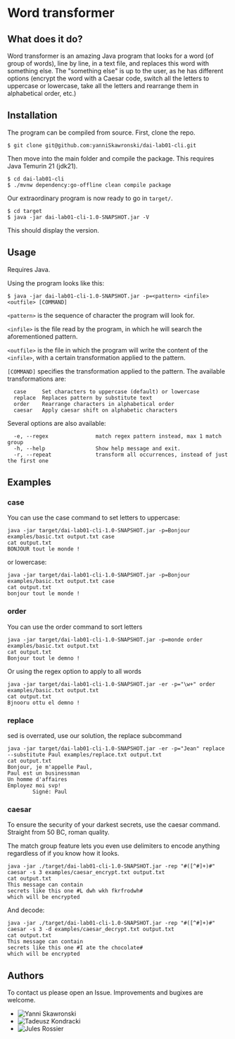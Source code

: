 # Word transformer

## What does it do?

Word transformer is an amazing Java program that looks for a word (of group of words), line by line, in a text file,
and replaces this word with something else. The "something else" is up to the user,
as he has different options (encrypt the word with a Caesar code,
switch all the letters to uppercase or lowercase, take all the letters and rearrange them in alphabetical order,
etc.)

## Installation

The program can be compiled from source. First, clone the repo.

```
$ git clone git@github.com:yanniSkawronski/dai-lab01-cli.git
```

Then move into the main folder and compile the package.
This requires Java Temurin 21 (jdk21).

```
$ cd dai-lab01-cli
$ ./mvnw dependency:go-offline clean compile package
```

Our extraordinary program is now ready to go in `target/`.

```
$ cd target
$ java -jar dai-lab01-cli-1.0-SNAPSHOT.jar -V
```

This should display the version.

## Usage
Requires Java.

Using the program looks like this:

```
$ java -jar dai-lab01-cli-1.0-SNAPSHOT.jar -p=<pattern> <infile> <outfile> [COMMAND]
```

`<pattern>` is the sequence of character the program will look for.

`<infile>` is the file read by the program, in which he will search the aforementioned pattern.

`<outfile>` is the file in which the program will write the content of the `<infile>`, with a certain transformation applied to the pattern.

`[COMMAND]` specifies the transformation applied to the pattern. The available transformations are:

```
  case     Set characters to uppercase (default) or lowercase
  replace  Replaces pattern by substitute text
  order    Rearrange characters in alphabetical order
  caesar   Apply caesar shift on alphabetic characters
```

Several options are also available:

```
  -e, --regex               match regex pattern instead, max 1 match group
  -h, --help                Show help message and exit.
  -r, --repeat              transform all occurrences, instead of just the first one
```

## Examples

### case

You can use the case command to set letters to uppercase:
```
java -jar target/dai-lab01-cli-1.0-SNAPSHOT.jar -p=Bonjour examples/basic.txt output.txt case
cat output.txt
BONJOUR tout le monde !
```

or lowercase:
```
java -jar target/dai-lab01-cli-1.0-SNAPSHOT.jar -p=Bonjour examples/basic.txt output.txt case
cat output.txt
bonjour tout le monde !
```

### order
You can use the order command to sort letters
```
java -jar target/dai-lab01-cli-1.0-SNAPSHOT.jar -p=monde order examples/basic.txt output.txt
cat output.txt                                                                               
Bonjour tout le demno !
```

Or using the regex option to apply to all words
```
java -jar target/dai-lab01-cli-1.0-SNAPSHOT.jar -er -p="\w+" order examples/basic.txt output.txt
cat output.txt
Bjnooru ottu el demno !
```

### replace

sed is overrated, use our solution, the replace subcommand

```
java -jar target/dai-lab01-cli-1.0-SNAPSHOT.jar -er -p="Jean" replace --substitute Paul examples/replace.txt output.txt
cat output.txt 
Bonjour, je m'appelle Paul,
Paul est un businessman
Un homme d'affaires
Employez moi svp!
        Signé: Paul
```

### caesar

To ensure the security of your darkest secrets, use the caesar command. Straight from 50 BC, roman quality.

The match group feature lets you even use delimiters
to encode anything regardless of if you know how it looks.

```
java -jar ./target/dai-lab01-cli-1.0-SNAPSHOT.jar -rep "#([^#]+)#" caesar -s 3 examples/caesar_encrypt.txt output.txt
cat output.txt
This message can contain
secrets like this one #L dwh wkh fkrfrodwh#
which will be encrypted
```

And decode:

```
java -jar ./target/dai-lab01-cli-1.0-SNAPSHOT.jar -rep "#([^#]+)#" caesar -s 3 -d examples/caesar_decrypt.txt output.txt
cat output.txt
This message can contain
secrets like this one #I ate the chocolate#
which will be encrypted
```

## Authors

To contact us please open an Issue.
Improvements and bugixes are welcome.

- ![Yanni Skawronski](https://github.com/yanniSkawronski)
- ![Tadeusz Kondracki](https://github.com/GlysVenture)
- ![Jules Rossier](https://github.com/julesrossier)

